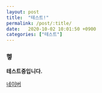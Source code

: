 ```yaml
---
layout: post
title:  "테스트!"
permalink: /post/:title/
date:   2020-10-02 10:01:50 +0900
categories: ["테스트"]
---
```


### 헿

__테스트중입니다.__


[네이버](https://www.naver.com)
